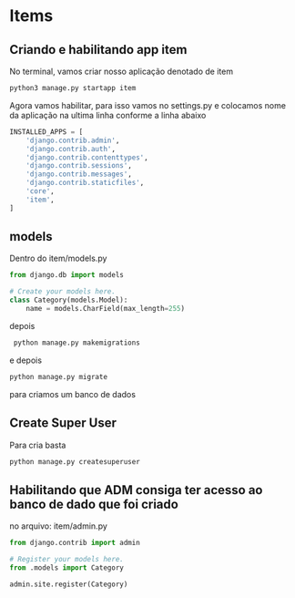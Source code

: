 # Items


##  Criando e habilitando app item
No terminal, vamos criar nosso aplicação denotado de item 

~~~bash 
python3 manage.py startapp item 
~~~


Agora vamos habilitar, para isso vamos no settings.py e colocamos nome da aplicação na ultima linha conforme a linha abaixo 

~~~ python 
INSTALLED_APPS = [
    'django.contrib.admin',
    'django.contrib.auth',
    'django.contrib.contenttypes',
    'django.contrib.sessions',
    'django.contrib.messages',
    'django.contrib.staticfiles',
    'core',
    'item',
]
~~~

## models

Dentro do item/models.py

~~~ python 
from django.db import models

# Create your models here.
class Category(models.Model):
    name = models.CharField(max_length=255)

~~~

depois 

~~~ bash 
 python manage.py makemigrations
 ~~~

e depois 

~~~ bash 
python manage.py migrate 
~~~


para criamos um banco de dados 


## Create Super User

Para cria basta

~~~bash 
python manage.py createsuperuser
~~~

## Habilitando que ADM consiga ter acesso ao banco de dado que foi criado 

no arquivo: item/admin.py
~~~ python 
from django.contrib import admin

# Register your models here.
from .models import Category

admin.site.register(Category)
~~~